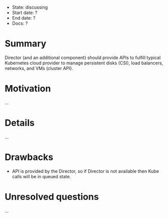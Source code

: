 - State: discussing
- Start date: ?
- End date: ?
- Docs: ?

# Summary

Director (and an additional component) should provide APIs to fulfill typical Kubernetes cloud provider to manage persistent disks (CSI), load balancers, networks, and VMs (cluster API).

# Motivation

...

# Details

...

# Drawbacks

- API is provided by the Director, so if Director is not available then Kube calls will be in queued state.

# Unresolved questions

...
